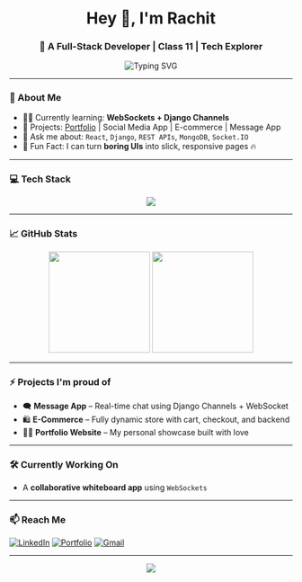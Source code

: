 <h1 align="center">Hey 👋, I'm Rachit</h1>
<h3 align="center">🚀 A Full-Stack Developer | Class 11 | Tech Explorer</h3>

<p align="center">
  <img src="https://readme-typing-svg.demolab.com?font=Fira+Code&weight=500&pause=1000&center=true&vCenter=true&multiline=true&width=300&height=50&lines=React+%7C+Django+%7C+MongoDB;WebSockets+%7C+Tailwind+%7C+REST+APIs;Always+building%2C+breaking%2C+learning+%F0%9F%94%A5" alt="Typing SVG" />
</p>


---

### 🧠 About Me

- 🧑‍💻 Currently learning: **WebSockets + Django Channels**
- 🔨 Projects: [Portfolio](https://rachitt-portfolio.vercel.app) | Social Media App | E-commerce | Message App
- 💬 Ask me about: `React`, `Django`, `REST APIs`, `MongoDB`, `Socket.IO`
- 🧩 Fun Fact: I can turn **boring UIs** into slick, responsive pages 🔥

---

### 💻 Tech Stack

<p align="center">
  <img src="https://skillicons.dev/icons?i=react,js,html,css,tailwind,python,django,mongodb,nodejs,express,git,github,vscode" />
</p>

---

### 📈 GitHub Stats

<p align="center">
  <img src="https://github-readme-stats.vercel.app/api?username=R4CHIT&show_icons=true&theme=tokyonight" height="180" />
  <img src="https://github-readme-stats.vercel.app/api/top-langs/?username=R4CHIT&layout=compact&theme=tokyonight" height="180"/>
</p>

---

### ⚡ Projects I'm proud of

- 🗨️ **Message App** – Real-time chat using Django Channels + WebSocket  
- 🛍️ **E-Commerce** – Fully dynamic store with cart, checkout, and backend  
- 👨‍🎨 **Portfolio Website** – My personal showcase built with love  

---

### 🛠️ Currently Working On
- A **collaborative whiteboard app** using `WebSockets`

---

### 📫 Reach Me

[![LinkedIn](https://img.shields.io/badge/LinkedIn-blue?style=for-the-badge&logo=linkedin&logoColor=white)](https://www.linkedin.com/in/rachit-tiwari-8726a1342/)
[![Portfolio](https://img.shields.io/badge/Portfolio-Visit-orange?style=for-the-badge)](https://rachitt-portfolio.vercel.app)
[![Gmail](https://img.shields.io/badge/Gmail-Email-red?style=for-the-badge&logo=gmail&logoColor=white)](mailto:tiwarirachit50@gmail.com)

---

<p align="center">
  <img src="https://komarev.com/ghpvc/?username=R4CHIT&label=Profile%20Views&color=blueviolet&style=flat" />
</p>
